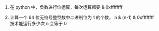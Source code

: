 1. 在 python 中，负数进行位运算，每次运算都要 & 0xffffffff

2. 计算一个 64 位无符号整型数中二进制位为 1 的个数， n & (n-1) & 0xffffffff 技术能运行多少次 n 会等于 0